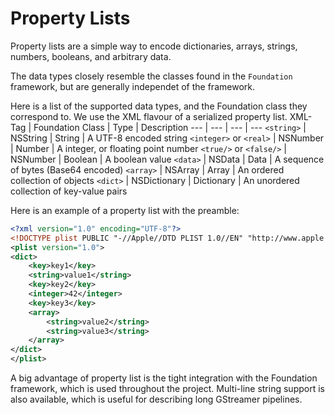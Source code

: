 # Property Lists
Property lists are a simple way to encode dictionaries, arrays, strings, numbers, booleans,
and arbitrary data.

The data types closely resemble the classes found in the `Foundation` framework, but are
generally independet of the framework.

Here is a list of the supported data types, and the Foundation class they correspond to. We use
the XML flavour of a serialized property list.
XML-Tag | Foundation Class | Type | Description
--- | --- | --- | ---
`<string>` | NSString | String | A UTF-8 encoded string
`<integer>` or `<real>` | NSNumber | Number | A integer, or floating point number
`<true/>` or `<false/>` | NSNumber | Boolean | A boolean value
`<data>` | NSData | Data | A sequence of bytes (Base64 encoded)
`<array>` | NSArray | Array | An ordered collection of objects
`<dict>` | NSDictionary | Dictionary | An unordered collection of key-value pairs

Here is an example of a property list with the preamble:
```xml
<?xml version="1.0" encoding="UTF-8"?>
<!DOCTYPE plist PUBLIC "-//Apple//DTD PLIST 1.0//EN" "http://www.apple.com/DTDs/PropertyList-1.0.dtd">
<plist version="1.0">
<dict>
	<key>key1</key>
	<string>value1</string>
	<key>key2</key>
	<integer>42</integer>
	<key>key3</key>
	<array>
		<string>value2</string>
		<string>value3</string>
	</array>
</dict>
</plist>
```

A big advantage of property list is the tight integration with the Foundation framework, which
is used throughout the project. Multi-line string support is also available, which is useful
for describing long GStreamer pipelines.
